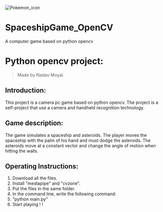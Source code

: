 ![Pokemon_icon](![image](https://user-images.githubusercontent.com/93326335/168446135-e77b5095-963e-4c7f-92c9-8512b73f2f8e.png))

# SpaceshipGame_OpenCV
A computer game based on python opencv
# Python opencv project:
>Made by Nadav Moyal.  

## Introduction:
This project is a camera pc game based on python opencv.
The project is a self-project that use a camera and handheld recognition technology.

## Game description:
The game simulates a spaceship and asteroids.
The player moves the spaceship with the palm of his hand and must dodge the asteroids.
The asteroids move at a constant vector and change the angle of motion when hitting the walls.

## Operating Instructions:
1. Download all the files.
2. Install "mediapipe" and "cvzone". 
3. Put the files in the same folder.
4. In the command line, write the following command:
5. "python main.py"
6. Start playing  ! !


